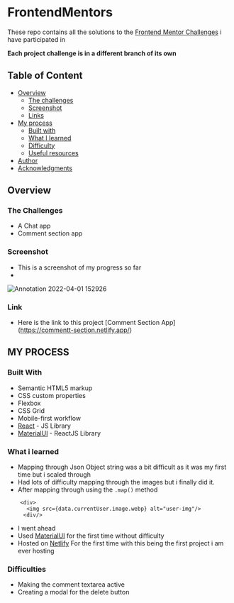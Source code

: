 # FrontendMentors

These repo contains all the solutions to the [Frontend Mentor Challenges](https://www.frontendmentor.io/challenges) i have participated in 

**Each project challenge is in a different branch of its own**


## Table of Content 

- [Overview](#overview)
  - [The challenges](#the-challenge)
  - [Screenshot](#screenshot)
  - [Links](#links)
- [My process](#my-process)
  - [Built with](#built-with)
  - [What I learned](#what-i-learned)
  - [Difficulty](#Difficulty)
  - [Useful resources](#useful-resources)
- [Author](#author)
- [Acknowledgments](#acknowledgments)


## Overview 

### The Challenges 

- A Chat app 
- Comment section app


### Screenshot 
- This is a screenshot of my progress so far 
- 
![Annotation 2022-04-01 152926](https://user-images.githubusercontent.com/67446930/161289905-e5be3a5d-c6a5-416d-aa1c-bc9dad03bd6f.jpg)

### Link
- Here is the link to this project [Comment Section App] (https://commentt-section.netlify.app/) 


## MY PROCESS 

### Built With 

- Semantic HTML5 markup
- CSS custom properties
- Flexbox
- CSS Grid
- Mobile-first workflow
- [React](https://reactjs.org/) - JS Library
- [MaterialUI](https://mui.com/) - ReactJS Library


### What i learned
  - Mapping through Json Object string was a bit difficult as it was my first time but i scaled through
  - Had lots of difficulty mapping through the images but i finally did it.
  - After mapping through using the ``` .map() ``` method

```
    <div>
      <img src={data.currentUser.image.webp} alt="user-img"/>
     <div/>
 ```
 - I went ahead
  - Used [MaterialUI](https://mui.com/) for the first time without difficulty 
  - Hosted on [Netlify](https://app.netlify.com/) For the first time with this being the first project i am ever hosting


### Difficulties 
 
  
- Making the comment textarea active 
- Creating a modal for the delete button 
